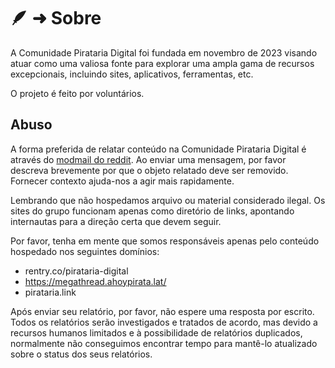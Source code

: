 <script setup>
import { useData } from 'vitepress'
const { theme } = useData()
</script>

# 🪶 ➜ Sobre

A Comunidade Pirataria Digital foi fundada em novembro de 2023 visando atuar como uma valiosa fonte para explorar uma ampla gama de recursos excepcionais, incluindo sites, aplicativos, ferramentas, etc.

O projeto é feito por voluntários.

## Abuso

A forma preferida de relatar conteúdo na Comunidade Pirataria Digital é através do [modmail do reddit](https://www.reddit.com/message/compose?to=r%2Fpirataria). Ao enviar uma mensagem, por favor descreva brevemente por que o objeto relatado deve ser removido. Fornecer contexto ajuda-nos a agir mais rapidamente.

Lembrando que não hospedamos arquivo ou material considerado ilegal. Os sites do grupo funcionam apenas como diretório de links, apontando internautas para a direção certa que devem seguir.

Por favor, tenha em mente que somos responsáveis apenas pelo conteúdo hospedado nos seguintes domínios:

- rentry.co/pirataria-digital
- https://megathread.ahoypirata.lat/
- pirataria.link

Após enviar seu relatório, por favor, não espere uma resposta por escrito. Todos os relatórios serão investigados e tratados de acordo, mas devido a recursos humanos limitados e à possibilidade de relatórios duplicados, normalmente não conseguimos encontrar tempo para mantê-lo atualizado sobre o status dos seus relatórios.
